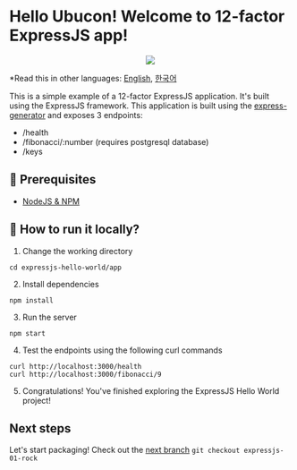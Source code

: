 # Hello Ubucon! Welcome to 12-factor ExpressJS app!

<p align="center">
    <img src="https://res.cloudinary.com/practicaldev/image/fetch/s--MgAyrZbI--/c_limit%2Cf_auto%2Cfl_progressive%2Cq_auto%2Cw_880/https://cdn-images-1.medium.com/max/1024/1%2AhYfdBkfKgvtMoDcqk_LjWA.png">
</p>

\*Read this in other languages: [English](README.md), [한국어](README.ko.md)

This is a simple example of a 12-factor ExpressJS application. It's built using the ExpressJS framework.
This application is built using the [express-generator](https://expressjs.com/en/starter/generator.html)
and exposes 3 endpoints:

- /health
- /fibonacci/:number (requires postgresql database)
- /keys

## 📝 Prerequisites

- [NodeJS & NPM](https://nodejs.org/en/download)

## 🏃 How to run it locally?

1. Change the working directory

```
cd expressjs-hello-world/app
```

2. Install dependencies

```
npm install
```

3. Run the server

```
npm start
```

4. Test the endpoints using the following curl commands

```
curl http://localhost:3000/health
curl http://localhost:3000/fibonacci/9
```

5. Congratulations! You've finished exploring the ExpressJS Hello World project!

## Next steps

Let's start packaging! Check out the [next branch](https://github.com/yanksyoon/hello-ubucon/tree/expressjs-01-rock) `git checkout expressjs-01-rock`
